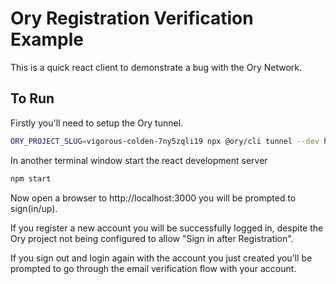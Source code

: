 # Ory Registration Verification Example

This is a quick react client to demonstrate a bug with the Ory
Network.

## To Run

Firstly you'll need to setup the Ory tunnel. 

```bash
ORY_PROJECT_SLUG=vigorous-colden-7ny5zqli19 npx @ory/cli tunnel --dev http://localhost:3000
```

In another terminal window start the react development server

```bash
npm start
```

Now open a browser to http://localhost:3000 you will be prompted to sign(in/up).

If you register a new account you will be successfully logged in, despite the Ory
project not being configured to allow "Sign in after Registration".

If you sign out and login again with the account you just created you'll be prompted
to go through the email verification flow with your account.
